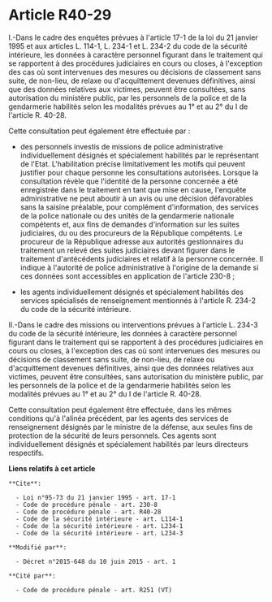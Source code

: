 # Article R40-29

I.-Dans le cadre des enquêtes prévues à l'article 17-1 de la loi du 21 janvier 1995 et aux articles L. 114-1, L. 234-1 et L.
234-2 du code de la sécurité intérieure, les données à caractère personnel figurant dans le traitement qui se rapportent à
des procédures judiciaires en cours ou closes, à l'exception des cas où sont intervenues des mesures ou décisions de
classement sans suite, de non-lieu, de relaxe ou d'acquittement devenues définitives, ainsi que des données relatives aux
victimes, peuvent être consultées, sans autorisation du ministère public, par les personnels de la police et de la
gendarmerie habilités selon les modalités prévues au 1° et au 2° du I de l'article R. 40-28. 

Cette consultation peut également être effectuée par :

- des personnels investis de missions de police administrative individuellement désignés et spécialement habilités par le
représentant de l'Etat. L'habilitation précise limitativement les motifs qui peuvent justifier pour chaque personne les
consultations autorisées. Lorsque la consultation révèle que l'identité de la personne concernée a été enregistrée dans le
traitement en tant que mise en cause, l'enquête administrative ne peut aboutir à un avis ou une décision défavorables sans la
saisine préalable, pour complément d'information, des services de la police nationale ou des unités de la gendarmerie
nationale compétents et, aux fins de demandes d'information sur les suites judiciaires, du ou des procureurs de la République
compétents. Le procureur de la République adresse aux autorités gestionnaires du traitement un relevé des suites judiciaires
devant figurer dans le traitement d'antécédents judiciaires et relatif à la personne concernée. Il indique à l'autorité de
police administrative à l'origine de la demande si ces données sont accessibles en application de l'article 230-8 ;

- les agents individuellement désignés et spécialement habilités des services spécialisés de renseignement mentionnés à
l'article R. 234-2 du code de la sécurité intérieure. 

II.-Dans le cadre des missions ou interventions prévues à l'article L. 234-3 du code de la sécurité intérieure, les données à
caractère personnel figurant dans le traitement qui se rapportent à des procédures judiciaires en cours ou closes, à
l'exception des cas où sont intervenues des mesures ou décisions de classement sans suite, de non-lieu, de relaxe ou
d'acquittement devenues définitives, ainsi que des données relatives aux victimes, peuvent être consultées, sans autorisation
du ministère public, par les personnels de la police et de la gendarmerie habilités selon les modalités prévues au 1° et au
2° du I de l'article R. 40-28. 

Cette consultation peut également être effectuée, dans les mêmes conditions qu'à l'alinéa précédent, par les agents des
services de renseignement désignés par le ministre de la défense, aux seules fins de protection de la sécurité de leurs
personnels. Ces agents sont individuellement désignés et spécialement habilités par leurs directeurs respectifs.

**Liens relatifs à cet article**

	**Cite**:

	  - Loi n°95-73 du 21 janvier 1995 - art. 17-1
	  - Code de procédure pénale - art. 230-8
	  - Code de procédure pénale - art. R40-28
	  - Code de la sécurité intérieure - art. L114-1
	  - Code de la sécurité intérieure - art. L234-1
	  - Code de la sécurité intérieure - art. L234-3

	**Modifié par**:

	  - Décret n°2015-648 du 10 juin 2015 - art. 1

	**Cité par**:

	  - Code de procédure pénale - art. R251 (VT)
